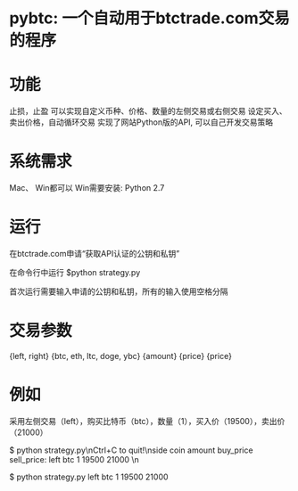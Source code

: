 <h1>pybtc: 一个自动用于btctrade.com交易的程序</hi>

功能
=======
止损，止盈
可以实现自定义币种、价格、数量的左侧交易或右侧交易
设定买入、卖出价格，自动循环交易
实现了网站Python版的API, 可以自己开发交易策略

系统需求
=======
Mac、 Win都可以
Win需要安装: Python 2.7

运行
=======
在btctrade.com申请“获取API认证的公钥和私钥”

在命令行中运行
$python strategy.py

首次运行需要输入申请的公钥和私钥，所有的输入使用空格分隔

交易参数
=======
{left, right} {btc, eth, ltc, doge, ybc} {amount} {price} {price}

例如
=======
采用左侧交易（left），购买比特币（btc），数量（1），买入价（19500），卖出价（21000）

$ python strategy.py\nCtrl+C to quit!\nside coin amount buy_price sell_price: left btc 1 19500 21000
\n

$ python strategy.py left btc 1 19500 21000